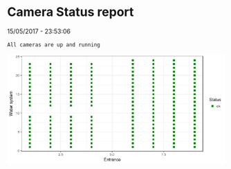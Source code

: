 Camera Status report
================
15/05/2017 - 23:53:06

    All cameras are up and running

![](camreport_files/figure-markdown_github/unnamed-chunk-2-1.png)
